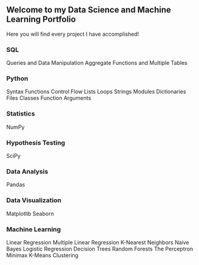 ## Welcome to my Data Science and Machine Learning Portfolio

Here you will find every project I have accomplished!


### SQL
Queries and Data Manipulation
Aggregate Functions and Multiple Tables


### Python
Syntax
Functions
Control Flow
Lists
Loops
Strings
Modules
Dictionaries
Files
Classes
Function Arguments

### Statistics
NumPy

### Hypothesis Testing
SciPy

### Data Analysis
Pandas

### Data Visualization 
Matplotlib
Seaborn

### Machine Learning 
Linear Regression
Multiple Linear Regression
K-Nearest Neighbors
Naive Bayes
Logistic Regression
Decision Trees
Random Forests
The Perceptron
Minimax
K-Means Clustering
